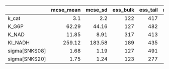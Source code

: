 |               |   mcse_mean |   mcse_sd |   ess_bulk |   ess_tail |   r_hat |
|:--------------|------------:|----------:|-----------:|-----------:|--------:|
| k_cat         |        3.1  |      2.2  |        122 |        417 |    1.02 |
| K_G6P         |       62.29 |     44.16 |        127 |        482 |    1.02 |
| K_NAD         |       11.85 |      8.91 |        317 |        413 |    1.02 |
| KI_NADH       |      259.12 |    183.58 |        189 |        435 |    1.02 |
| sigma[SNKS08] |        1.68 |      1.19 |        127 |        491 |    1.03 |
| sigma[SNKS20] |        1.75 |      1.24 |        123 |        277 |    1.02 |